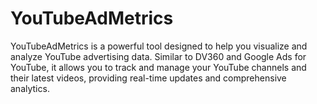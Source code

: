 # YouTubeAdMetrics
YouTubeAdMetrics is a powerful tool designed to help you visualize and analyze YouTube advertising data. Similar to DV360 and Google Ads for YouTube, it allows you to track and manage your YouTube channels and their latest videos, providing real-time updates and comprehensive analytics.
